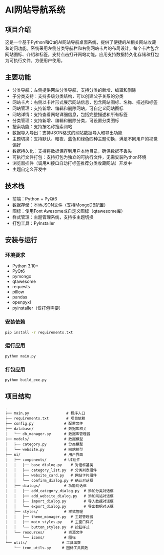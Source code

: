 # AI网站导航系统

## 项目介绍
这是一个基于Python和Qt的AI网站导航桌面系统，提供了便捷的AI相关网站收藏和访问功能。系统采用左侧分类导航栏和右侧网站卡片的布局设计，每个卡片包含网站图标、介绍和标签，支持点击打开网站功能。应用支持数据持久化存储和打包为可执行文件，方便用户使用。

## 主要功能
- 分类导航：左侧提供网站分类导航，支持分类的新增、编辑和删除
- 子分类支持：支持多级分类结构，可以创建父子关系的分类
- 网站卡片：右侧以卡片形式展示网站信息，包含网站图标、名称、描述和标签
- 网站管理：支持新增、编辑和删除网站，可自定义网站图标
- 网站详情：支持查看网站详细信息，包括完整描述和所有标签
- 分类管理：支持新增、编辑和删除分类，可设置分类图标
- 搜索功能：支持按名称搜索网站
- 数据导入导出：支持JSON格式的网站数据导入和导出功能
- 主题切换：支持默认、暗夜、蓝色和绿色四种主题切换，满足不同用户的视觉偏好
- 数据持久化：支持将数据保存到用户本地目录，确保数据不丢失
- 可执行文件打包：支持打包为独立的可执行文件，无需安装Python环境
- 浏览器插件（调用AI接口自动打标签推荐分类收藏网站）开发中
- 主题自定义开发中

## 技术栈
- 前端：Python + PyQt6
- 数据存储：本地JSON文件（支持MongoDB配置）
- 图标：使用Font Awesome或自定义图标（qtawesome库）
- 样式管理：主题管理系统，支持多主题切换
- 打包工具：PyInstaller

## 安装与运行

### 环境要求
- Python 3.10+
- PyQt6
- pymongo
- qtawesome
- requests
- pillow
- pandas
- openpyxl
- pyinstaller（仅打包需要）

### 安装依赖
```bash
pip install -r requirements.txt
```

### 运行应用
```bash
python main.py
```

### 打包应用
```bash
python build_exe.py
```

## 项目结构
```
.
├── main.py                 # 程序入口
├── requirements.txt        # 项目依赖
├── config.py              # 配置文件
├── database/              # 数据库相关
│   └── db_manager.py      # 数据库管理器
├── models/                # 数据模型
│   ├── category.py        # 分类模型
│   └── website.py         # 网站模型
├── ui/                    # 用户界面
│   ├── components/        # UI组件
│   │   ├── base_dialog.py    # 对话框基类
│   │   ├── category_list.py  # 分类列表组件
│   │   ├── website_card.py   # 网站卡片组件
│   │   └── confirm_dialog.py # 确认对话框
│   ├── dialogs/           # 功能对话框
│   │   ├── add_category_dialog.py  # 添加分类对话框
│   │   ├── add_website_dialog.py   # 添加网站对话框
│   │   ├── import_dialog.py        # 导入数据对话框
│   │   └── export_dialog.py        # 导出数据对话框
│   ├── styles/            # 样式管理
│   │   ├── theme_manager.py  # 主题管理器
│   │   ├── main_styles.py    # 主窗口样式
│   │   └── button_styles.py  # 按钮样式
│   └── resources/         # 资源文件
│       └── icons/         # 图标
└── utils/                # 工具函数
    └── icon_utils.py     # 图标工具函数
```


